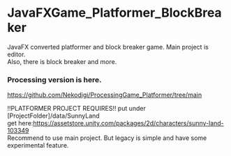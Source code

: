 # JavaFXGame_Platformer_BlockBreaker
JavaFX converted platformer and block breaker game.
Main project is editor.<br>
Also, there is block breaker and more.<br>
### Processing version is here.
https://github.com/Nekodigi/ProcessingGame_Platformer/tree/main

!!PLATFORMER PROJECT REQUIRES!!
put under [ProjectFolder]/data/SunnyLand <br>
get here:https://assetstore.unity.com/packages/2d/characters/sunny-land-103349<br>
Recommend to use main project. But legacy is simple and have some experimental feature.
